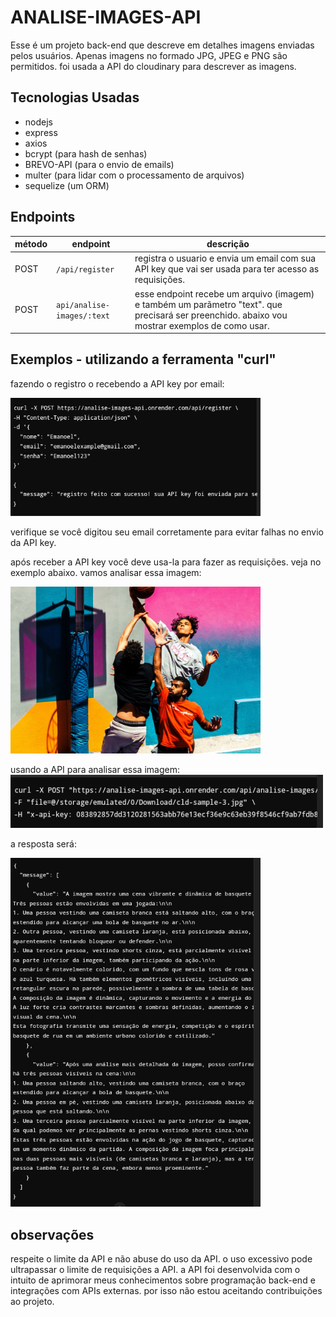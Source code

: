 # ANALISE-IMAGES-API

Esse é um projeto back-end que descreve em detalhes imagens enviadas pelos usuários. Apenas imagens no formado JPG, JPEG e PNG são permitidos. foi usada a API do cloudinary para descrever as imagens.
## Tecnologias Usadas
- nodejs
- express
- axios
- bcrypt (para hash de senhas)
- BREVO-API (para o envio de emails)
- multer (para lidar com o processamento de arquivos)
- sequelize (um ORM)

## Endpoints
| método | endpoint | descrição |
|--------|--------|--------|
| POST | `/api/register` | registra o usuario e envia um email com sua API key que vai ser usada para ter acesso as requisições.
| POST | `api/analise-images/:text` | esse endpoint recebe um arquivo (imagem) e também um parãmetro "text". que precisará ser preenchido. abaixo vou mostrar exemplos de como usar.
## Exemplos - utilizando a ferramenta "curl"
fazendo o registro o recebendo a API key por email:

<img src="https://github.com/Emanoellima-dev/ANALISE-IMAGES-API/blob/main/imagens/Screenshot_20241211-102146-1.jpg" width="400"/>

verifique se você digitou seu email corretamente para evitar falhas no envio da API key.

após receber a API key você deve usa-la para fazer as requisições. veja no exemplo abaixo.
vamos analisar essa imagem:

<img src="https://github.com/Emanoellima-dev/ANALISE-IMAGES-API/blob/main/imagens/cld-sample-3.jpg" width="400"/>

usando a API para analisar essa imagem:
<img src="https://github.com/Emanoellima-dev/ANALISE-IMAGES-API/blob/main/imagens/Screenshot_20241211-102304-1.jpg" width="500"/>

a resposta será:

<img src="https://github.com/Emanoellima-dev/ANALISE-IMAGES-API/blob/main/imagens/Screenshot_20241211-102510-1.jpg" width="400"/>

## observações
respeite o limite da API e não abuse do uso da API. o uso excessivo pode ultrapassar o limite de requisições a API. a API foi desenvolvida com o intuito de aprimorar meus conhecimentos sobre programação back-end e integrações com APIs externas. por isso não estou aceitando contribuições ao projeto.